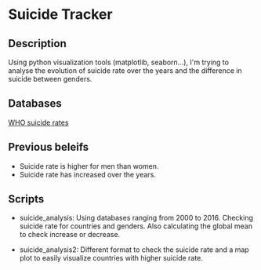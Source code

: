 # Suicide Tracker

## Description
Using python visualization tools (matplotlib, seaborn...), I'm trying to analyse the evolution of suicide rate over the years and the difference in suicide between genders.

## Databases
[WHO suicide rates](https://www.who.int/gho/mental_health/suicide_rates/en/)


## Previous beleifs
- Suicide rate is higher for men than women.
- Suicide rate has increased over the years.

## Scripts
- suicide_analysis: Using databases ranging from 2000 to 2016. Checking suicide rate for countries and genders. Also calculating the global mean to check increase or decrease.

- suicide_analysis2: Different format to check the suicide rate and a map plot to easily visualize countries with higher suicide rate.






